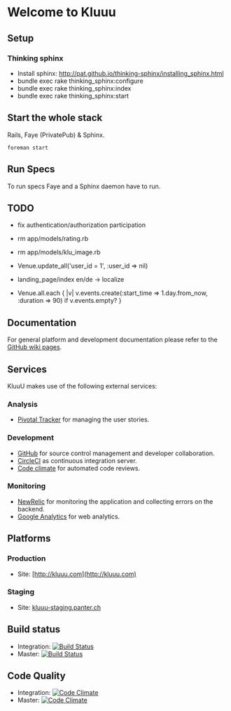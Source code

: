Welcome to Kluuu
================

Setup
-----

### Thinking sphinx

* Install sphinx: http://pat.github.io/thinking-sphinx/installing_sphinx.html
* bundle exec rake thinking_sphinx:configure
* bundle exec rake thinking_sphinx:index
* bundle exec rake thinking_sphinx:start

Start the whole stack
---------------------

Rails, Faye (PrivatePub) & Sphinx.

    foreman start
    

Run Specs
---------

To run specs Faye and a Sphinx daemon have to run.


TODO
----

* fix authentication/authorization participation

* rm app/models/rating.rb
* rm app/models/klu_image.rb
* Venue.update_all('user_id = 1', :user_id => nil)
* landing_page/index en/de -> localize
* Venue.all.each { |v| v.events.create(:start_time => 1.day.from_now, :duration => 90) if v.events.empty? }




## Documentation

For general platform and development documentation please refer to the
[GitHub wiki pages](https://github.com/munen/kluuu/wiki).

## Services

KluuU makes use of the following external services:

### Analysis

* [Pivotal Tracker](https://www.pivotaltracker.com/s/projects/xxx) for managing the user stories.

### Development

* [GitHub](https://github.com/munen/KluuU) for source control management and developer collaboration.
* [CircleCI](https://circleci.com/xxx) as continuous integration server.
* [Code climate](https://codeclimate.com/repos/xxx/feed) for automated code reviews.

### Monitoring

* [NewRelic](https://rpm.newrelic.com/accounts/xxx/servers) for monitoring the application and collecting errors on the backend.
* [Google Analytics](http://www.google.com/analytics/) for web analytics.

## Platforms

### Production

* Site: [http://kluuu.com](http://kluuu.com)

### Staging

* Site: [kluuu-staging.panter.ch](kluuu-staging.panter.ch)

## Build status

* Integration: [![Build Status](https://circleci.com/gh/munen/KluuU/tree/integration.png?circle-token=xxx
)](https://circleci.com/gh/munen/KluuU/tree/integration)
* Master: [![Build Status](https://circleci.com/gh/munen/KluuU/tree/master.png?circle-token=xxx
)](https://circleci.com/gh/munen/KluuU/tree/master)

## Code Quality

* Integration: [![Code Climate](https://codeclimate.com/repos/xxx/badges/yyy/gpa.png)](https://codeclimate.com/repos/51875a30c7f3a37a7f00f592/feed)
* Master: [![Code Climate](https://codeclimate.com/repos/xxx/badges/yyy/gpa.png)](https://codeclimate.com/repos/5162f8a6f3ea0001d700664a/feed)
